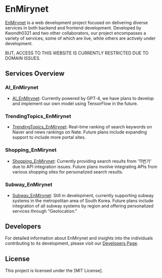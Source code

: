 # EnMirynet

[EnMirynet](https://enmirynet.com/) is a web development project focused on delivering diverse services in both backend and frontend development. Developed by Kwondh0321 and two other collaborators, our project encompasses a variety of services, some of which are live, while others are actively under development.

BUT, ACCESS TO THIS WEBSITE IS CURRENTLY RESTRICTED DUE TO DOMAIN ISSUES.

## Services Overview

### AI_EnMirynet

- [AI_EnMirynet](https://github.com/Kwondh0321/Enmirynet_AI): Currently powered by GPT-4, we have plans to develop and implement our own model using TensorFlow in the future.

### TrendingTopics_EnMirynet

- [TrendingTopics_EnMirynet](https://github.com/Kwondh0321/Enmirynet_news): Real-time ranking of search keywords on Naver and news rankings on Nate. Future plans include expanding support to include more portal sites.

### Shopping_EnMirynet

- [Shopping_EnMirynet](https://github.com/Kwondh0321/Enmirynet_Shopping): Currently providing search results from '11번가' due to API integration issues. Future plans involve integrating APIs from various shopping sites for personalized search results.

### Subway_EnMirynet

- [Subway_EnMirynet](https://github.com/Kwondh0321/Enmirynet_Subway): Still in development, currently supporting subway systems in the metropolitan area of South Korea. Future plans include integration of all subway systems by region and offering personalized services through "Geolocation."

## Developers

For detailed information about EnMirynet and insights into the individuals contributing to its development, please visit our [Developers Page](https://enmirynet.com/developers).


## License

This project is licensed under the [MIT License].
